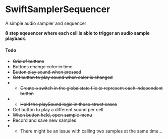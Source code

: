 # SwiftSamplerSequencer

A simple audio sampler and sequencer

**8 step sqeuencer where each cell is able to trigger an audio sample playback.**

#### Todo

+ ~~Grid of buttons~~
+ ~~Buttons change color in time~~
+ ~~Button play sound when pressed~~
+ ~~Get button to play sound when color is changed~~
+ + ~~Create a switch in the globalstate file to represent each independent button~~
+ + ~~Hold the playSound logic in those struct cases~~
+ Get button to play a different sound per cell
+ ~~When button held, open sample menu~~
+ Record and save new samples
+ + There might be an issue with calling two samples at the same time...

